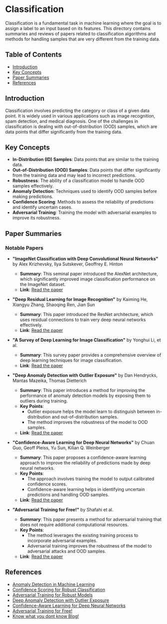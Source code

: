 # Classification

Classification is a fundamental task in machine learning where the goal is to assign a label to an input based on its features. This directory contains summaries and reviews of papers related to classification algorithms and methods for handling samples that are very different from the training data.

## Table of Contents
- [Introduction](#introduction)
- [Key Concepts](#key-concepts)
- [Paper Summaries](#paper-summaries)
- [References](#references)

## Introduction
Classification involves predicting the category or class of a given data point. It is widely used in various applications such as image recognition, spam detection, and medical diagnosis. One of the challenges in classification is dealing with out-of-distribution (OOD) samples, which are data points that differ significantly from the training data.

## Key Concepts
- **In-Distribution (ID) Samples**: Data points that are similar to the training data.
- **Out-of-Distribution (OOD) Samples**: Data points that differ significantly from the training data and may lead to incorrect predictions.
- **Robustness**: The ability of a classification model to handle OOD samples effectively.
- **Anomaly Detection**: Techniques used to identify OOD samples before making predictions.
- **Confidence Scoring**: Methods to assess the reliability of predictions and identify uncertain cases.
- **Adversarial Training**: Training the model with adversarial examples to improve its robustness.

## Paper Summaries

### Notable Papers


  - **"ImageNet Classification with Deep Convolutional Neural Networks"** by Alex Krizhevsky, Ilya Sutskever, Geoffrey E. Hinton
    - **Summary**: This seminal paper introduced the AlexNet architecture, which significantly improved image classification performance on the ImageNet dataset.
    - **Link**: [Read the paper](https://dl.acm.org/doi/10.1145/3065386)
  
  - **"Deep Residual Learning for Image Recognition"** by Kaiming He, Xiangyu Zhang, Shaoqing Ren, Jian Sun
    - **Summary**: This paper introduced the ResNet architecture, which uses residual connections to train very deep neural networks effectively.
    - **Link**: [Read the paper](https://arxiv.org/abs/1512.03385)
  
  - **"A Survey of Deep Learning for Image Classification"** by Yonghui Li, et al.
    - **Summary**: This survey paper provides a comprehensive overview of deep learning techniques for image classification.
    - **Link**: [Read the paper](https://arxiv.org/abs/1801.03505)


- **"Deep Anomaly Detection with Outlier Exposure"** by Dan Hendrycks, Mantas Mazeika, Thomas Dietterich
  - **Summary**: This paper introduces a method for improving the performance of anomaly detection models by exposing them to outliers during training.
  - **Key Points**:
    - Outlier exposure helps the model learn to distinguish between in-distribution and out-of-distribution samples.
    - The method improves the robustness of the model to OOD samples.
  - **Link**: [Read the paper](https://arxiv.org/abs/1812.04606)

- **"Confidence-Aware Learning for Deep Neural Networks"** by Chuan Guo, Geoff Pleiss, Yu Sun, Kilian Q. Weinberger
  - **Summary**: This paper proposes a confidence-aware learning approach to improve the reliability of predictions made by deep neural networks.
  - **Key Points**:
    - The approach involves training the model to output calibrated confidence scores.
    - Confidence-aware learning helps in identifying uncertain predictions and handling OOD samples.
  - **Link**: [Read the paper](https://arxiv.org/abs/1706.04599)

- **"Adversarial Training for Free!"** by Shafahi et al.
  - **Summary**: This paper presents a method for adversarial training that does not require additional computational resources.
  - **Key Points**:
    - The method leverages the existing training process to incorporate adversarial examples.
    - Adversarial training improves the robustness of the model to adversarial attacks and OOD samples.
  - **Link**: [Read the paper](https://arxiv.org/abs/1904.12843)

## References
- [Anomaly Detection in Machine Learning](https://arxiv.org/abs/1904.09751)
- [Confidence Scoring for Robust Classification](https://arxiv.org/abs/1702.01806)
- [Adversarial Training for Robust Models](https://arxiv.org/abs/1903.06059)
- [Deep Anomaly Detection with Outlier Exposure](https://arxiv.org/abs/1812.04606)
- [Confidence-Aware Learning for Deep Neural Networks](https://arxiv.org/abs/1706.04599)
- [Adversarial Training for Free!](https://arxiv.org/abs/1904.12843)
- [Know what you dont know Blog!](https://www.imt.ch/en/expert-blog-detail/know-what-you-dont-know-en)
